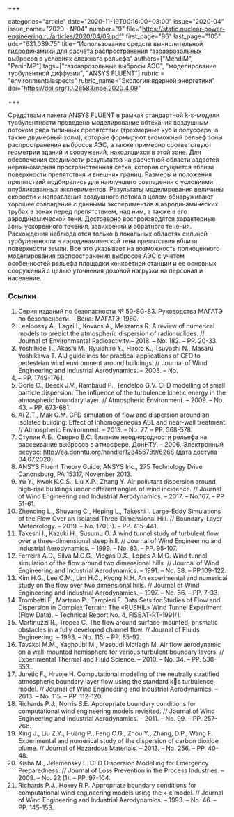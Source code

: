 +++

categories="article"
date="2020-11-19T00:16:00+03:00"
issue="2020-04"
issue_name="2020 - №04"
number="9"
file="https://static.nuclear-power-engineering.ru/articles/2020/04/09.pdf"
first_page="96"
last_page="105"
udc="621.039.75"
title="Использование средств вычислительной гидродинамики для расчета распространения газоаэрозольных выбросов в условиях сложного рельефа"
authors=["MehdiM", "PaninMP"]
tags=["газоаэрозольные выбросы АЭС", "моделирование турбулентной диффузии", "ANSYS FLUENT"]
rubric = "environmentalaspects"
rubric_name="Экология ядерной энергетики"
doi="https://doi.org/10.26583/npe.2020.4.09"

+++

Средствами пакета ANSYS FLUENT в рамках стандартной k-ε-модели турбулентности проведено моделирование обтекания воздушным потоком ряда типичных препятствий (трехмерные куб и полусфера, а также двумерный холм), которые формируют возможный рельеф зоны распространения выбросов АЭС, а также примерно соответствуют геометрии зданий и сооружений, находящихся в этой зоне. Для обеспечения сходимости результатов на расчетной области задается неравномерная пространственная сетка, которая сгущается вблизи поверхности препятствия и внешних границ. Размеры и положения препятствий подбирались для наилучшего совпадения с условиями опубликованных экспериментов. Результаты моделирования величины скорости и направления воздушного потока в целом обнаруживают хорошее совпадение с данными экспериментов в аэродинамических трубах в зонах перед препятствием, над ним, а также в его аэродинамической тени. Достоверно воспроизводятся характерные зоны ускоренного течения, завихрений и обратного течения. Расхождения наблюдаются только в локальных областях сильной турбулентности в аэродинамической тени препятствия вблизи поверхности земли. Все это указывает на возможность полноценного моделирования распространения выбросов АЭС с учетом особенностей рельефа площадки конкретной станции и ее основных сооружений с целью уточнения дозовой нагрузки на персонал и население.

### Ссылки

1. Серия изданий по безопасности № 50-SG-S3. Руководства МАГАТЭ по безопасности. – Вена: МАГАТЭ, 1980.
2. Leeloossy A., Lagzi I., Kovacs A., Meszaros R. A review of numerical models to predict the atmospheric dispersion of radionuclides. // Journal of Environmental Radioactivity.– 2018. – No. 182. – PP. 20-33.
3. Yoshihide T., Akashi M., Ryuichiro Y., Hiroto K., Tsuyoshi N., Masaru Yoshikawa T. AIJ guidelines for practical applications of CFD to pedestrian wind environment around buildings. // Journal of Wind Engineering and Industrial Aerodynamics. – 2008. – No.
96. – PP. 1749-1761.
4. Gorle C., Beeck J.V., Rambaud P., Tendeloo G.V. CFD modelling of small particle dispersion: The influence of the turbulence kinetic energy in the atmospheric boundary layer. // Atmospheric Environment. – 2009. – No. 43. – PP. 673-681.
5. Ai Z.T., Mak C.M. CFD simulation of flow and dispersion around an isolated building: Effect of inhomogeneous ABL and near-wall treatment. // Atmospheric Environment. – 2013. – No. 77. – PP. 568-578.
6. Ступин А.Б., Оверко В.С. Влияние неоднородности рельефа на рассеивание выбросов в атмосфере. ДонНТУ. – 2006. Электронный ресурс: http://ea.donntu.org/handle/123456789/6268 (дата доступа 04.07.2020).
7. ANSYS Fluent Theory Guide, ANSYS Inc., 275 Technology Drive Canonsburg, PA 15317, November 2013.
8. Yu Y., Kwok K.C.S., Liu X.P., Zhang Y. Air pollutant dispersion around high-rise buildings under different angles of wind incidence. // Journal of Wind Engineering and Industrial Aerodynamics. – 2017. – No.167. – PP 51-61.
9. Zhenqing L., Shuyang C., Heping L., Takeshi I. Large-Eddy Simulations of the Flow Over an Isolated Three-Dimensional Hill. // Boundary-Layer Meteorology. – 2019. – No. 170(3). – PP. 415-441.
10. Takeshi I., Kazuki H., Susumu O. A wind tunnel study of turbulent flow over a three-dimensional steep hill. // Journal of Wind Engineering and Industrial Aerodynamics. – 1999. – No. 83. – PP. 95-107.
11. Ferreira A.D., Silva M.C.G., Viegas D.X., Lopes A.M.G. Wind tunnel simulation of the flow around two dimensional hills. // Journal of Wind Engineering and Industrial Aerodynamics. – 1991. – No. 38. – PP.109-122.
12. Kim H.G., Lee C.M., Lim H.C., Kyong N.H. An experimental and numerical study on the flow over two dimensional hills. // Journal of Wind Engineering and Industrial Aerodynamics. – 1997. – No. 66. – PP. 7-33.
13. Trombetti F., Martano P., Tampieri F. Data Sets for Studies of Flow and Dispersion in Complex Terrain: The «RUSHIL» Wind Tunnel Experiment (Flow Data). – Technical Report No. 4, FISBAT-RT-1991/1.
14. Martinuzzi R., Tropea C. The flow around surface-mounted, prismatic obstacles in a fully developed channel flow. // Journal of Fluids Engineering. – 1993. – No. 115. – PP. 85-92.
15. Tavakol M.M., Yaghoubi M., Masoudi Motlagh M. Air flow aerodynamic on a wall-mounted hemisphere for various turbulent boundary layers. // Experimental Thermal and Fluid Science. – 2010. – No. 34. – PP. 538-553.
16. Juretic F., Hrvoje H. Computational modeling of the neutrally stratified atmospheric boundary layer flow using the standard kε turbulence model. // Journal of Wind Engineering and Industrial Aerodynamics. – 2013. – No. 115. – PP. 112-120.
17. Richards P.J., Norris S.E. Appropriate boundary conditions for computational wind engineering models revisited. // Journal of Wind Engineering and Industrial Aerodynamics. – 2011. – No. 99. – PP. 257-266.
18. Xing J., Liu Z.Y., Huang P., Feng C.G., Zhou Y., Zhang, D.P., Wang F. Experimental and numerical study of the dispersion of carbon dioxide plume. // Journal of Hazardous Materials. – 2013. – No. 256. – PP. 40-48.
19. Kisha M., Jelemensky L. CFD Dispersion Modelling for Emergency Preparedness. // Journal of Loss Prevention in the Process Industries. – 2009. – No. 22 (1). – PP. 97-104.
20. Richards P.J., Hoxey R.P. Appropriate boundary conditions for computational wind engineering models using the k-ε model. // Journal of Wind Engineering and Industrial Aerodynamics. – 1993. – No. 46. – PP. 145-153.